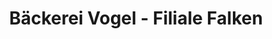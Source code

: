 ---
title: "Bäckerei Vogel - Filiale Falken"
url: /callenberg/baeckerei-vogel-filiale-falken/
shop: Bäckerei
---